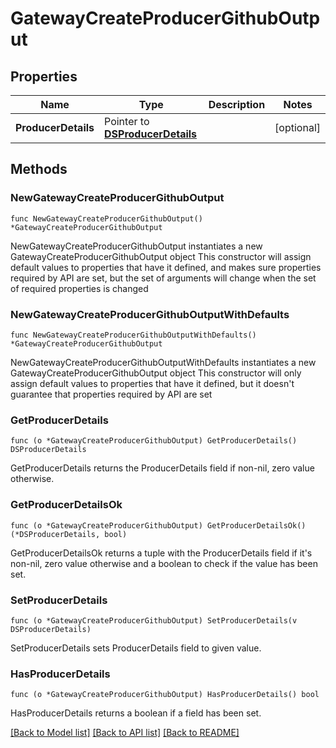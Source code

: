 # GatewayCreateProducerGithubOutput

## Properties

Name | Type | Description | Notes
------------ | ------------- | ------------- | -------------
**ProducerDetails** | Pointer to [**DSProducerDetails**](DSProducerDetails.md) |  | [optional] 

## Methods

### NewGatewayCreateProducerGithubOutput

`func NewGatewayCreateProducerGithubOutput() *GatewayCreateProducerGithubOutput`

NewGatewayCreateProducerGithubOutput instantiates a new GatewayCreateProducerGithubOutput object
This constructor will assign default values to properties that have it defined,
and makes sure properties required by API are set, but the set of arguments
will change when the set of required properties is changed

### NewGatewayCreateProducerGithubOutputWithDefaults

`func NewGatewayCreateProducerGithubOutputWithDefaults() *GatewayCreateProducerGithubOutput`

NewGatewayCreateProducerGithubOutputWithDefaults instantiates a new GatewayCreateProducerGithubOutput object
This constructor will only assign default values to properties that have it defined,
but it doesn't guarantee that properties required by API are set

### GetProducerDetails

`func (o *GatewayCreateProducerGithubOutput) GetProducerDetails() DSProducerDetails`

GetProducerDetails returns the ProducerDetails field if non-nil, zero value otherwise.

### GetProducerDetailsOk

`func (o *GatewayCreateProducerGithubOutput) GetProducerDetailsOk() (*DSProducerDetails, bool)`

GetProducerDetailsOk returns a tuple with the ProducerDetails field if it's non-nil, zero value otherwise
and a boolean to check if the value has been set.

### SetProducerDetails

`func (o *GatewayCreateProducerGithubOutput) SetProducerDetails(v DSProducerDetails)`

SetProducerDetails sets ProducerDetails field to given value.

### HasProducerDetails

`func (o *GatewayCreateProducerGithubOutput) HasProducerDetails() bool`

HasProducerDetails returns a boolean if a field has been set.


[[Back to Model list]](../README.md#documentation-for-models) [[Back to API list]](../README.md#documentation-for-api-endpoints) [[Back to README]](../README.md)


